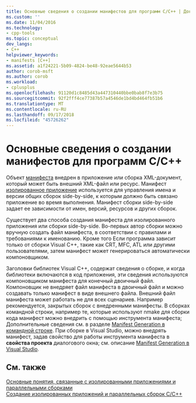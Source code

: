 ```yaml
---
title: Основные сведения о создании манифестов для программ C/C++ | Документация Майкрософт
ms.custom: ''
ms.date: 11/04/2016
ms.technology:
- cpp-tools
ms.topic: conceptual
dev_langs:
- C++
helpviewer_keywords:
- manifests [C++]
ms.assetid: a1f24221-5b09-4824-be48-92eae5644b53
author: corob-msft
ms.author: corob
ms.workload:
- cplusplus
ms.openlocfilehash: 91120d1c8485d43a447310440bbe0bab8f7e3b75
ms.sourcegitcommit: 92f2fff4ce77387b57a4546de1bd4bd464fb51b6
ms.translationtype: MT
ms.contentlocale: ru-RU
ms.lasthandoff: 09/17/2018
ms.locfileid: "45726262"
---
```

# <a name="understanding-manifest-generation-for-cc-programs"></a>Основные сведения о создании манифестов для программ C/C++

Объект [манифеста](https://msdn.microsoft.com/library/aa375365) внедрен в приложение или сборка XML-документ, который может быть внешний XML-файл или ресурс. Манифест [изолированное приложение](/windows/desktop/SbsCs/isolated-applications) используется для управления имена и версии общих сборок side-by-side, к которым должно быть связано приложение во время выполнения. Манифест сборки side-by-side задает ее зависимости от имен, версий, ресурсов и других сборок.

Существует два способа создания манифеста для изолированного приложения или сборки side-by-side. Во-первых автор сборки можно вручную создать файл манифеста, в соответствии с правилами и требованиями к именованию. Кроме того Если программа зависит только от сборки Visual C++, такие как CRT, MFC, ATL или другими пользователями, затем манифест может генерироваться автоматически компоновщиком.

Заголовки библиотек Visual C++, содержат сведения о сборке, и когда библиотеки включаются в код приложения, эти сведения используются компоновщиком манифеста для конечный двоичный файл. Компоновщик не внедряет файл манифеста в двоичный файл и можно создавать только манифест в виде внешнего файла. Внешний файл манифеста может работать не для всех сценариев. Например рекомендуется, закрытых сборок с внедренными манифесты. В сборках командной строки, например те, которые используют nmake для сборки кода манифест можно внедрить с помощью инструмента манифеста; Дополнительные сведения см. в разделе [Manifest Generation в командной строке](../build/manifest-generation-at-the-command-line.md). При сборке в Visual Studio, можно внедрять манифест, задав свойство для работы инструмента манифеста в **свойства проекта** диалогового окна; см. описание [Manifest Generation в Visual Studio](../build/manifest-generation-in-visual-studio.md).

## <a name="see-also"></a>См. также

[Основные понятия, связанные с изолированными приложениями и параллельными сборками](../build/concepts-of-isolated-applications-and-side-by-side-assemblies.md)<br/>
[Создание изолированных приложений и параллельных сборок C/C++](../build/building-c-cpp-isolated-applications-and-side-by-side-assemblies.md)